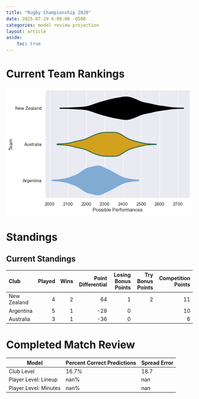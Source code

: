 ```yaml
---  
title: "Rugby Championship 2020"  
date: 2025-07-29 6:00:00 -0500  
categories: model review projection  
layout: article  
aside:  
    toc: true  
---
```

# Current Team Rankings


![Club Rankings](plots/rankings_Rugby_Championship_2020.png)
# Standings

## Current Standings


| Club        |   Played |   Wins |   Point Differential |   Losing Bonus Points |   Try Bonus Points |   Competition Points |
|:------------|---------:|-------:|---------------------:|----------------------:|-------------------:|---------------------:|
| New Zealand |        4 |      2 |                   64 |                     1 |                  2 |                   11 |
| Argentina   |        5 |      1 |                  -28 |                     0 |                    |                   10 |
| Australia   |        3 |      1 |                  -36 |                     0 |                    |                    6 |



# Completed Match Review


| Model | Percent Correct Predictions | Spread Error |
| ------ | ------ | ------ |
| Club Level | 16.7% | 18.7 |
| Player Level: Lineup | nan% | nan |
| Player Level: Minutes | nan% | nan |

